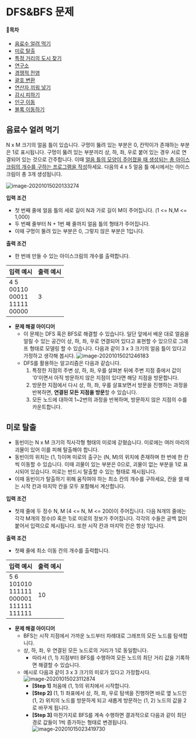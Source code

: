 # DFS&BFS 문제

#### 📝목차

- [음료수 얼려 먹기](#음료수-얼려-먹기)
- [미로 탈출](#미로-탈출)
- [특정 거리의 도시 찾기](#https://www.acmicpc.net/problem/18352)
- [연구소](#https://www.acmicpc.net/problem/14502)
- [경쟁적 전염](#https://www.acmicpc.net/problem/18405)
- [괄호 변환](#https://programmers.co.kr/learn/courses/30/lessons/60058)
- [연산자 끼워 넣기](#https://www.acmicpc.net/problem/14888)
- [감시 피하기](#https://www.acmicpc.net/problem/18428)
- [인구 이동](#https://www.acmicpc.net/problem/16234)
- [블록 이동하기](#https://programmers.co.kr/learn/courses/30/lessons/60063)



## 음료수 얼려 먹기

N x M 크기의 얼음 틀이 있습니다. 구멍이 뚫려 있는 부분은 0, 칸막이가 존재하는 부분은 1로 표시됩니다. 구멍이 뚫려 있는 부분끼리 상, 하, 좌, 우로 붙어 있는 경우 서로 연결되어 있는 것으로 간주합니다. 이때 <u>얼음 틀의 모양이 주어졌을 때 생성되는 총 아이스크림의 개수를 구하는 프로그램을 작성</u>하세요. 다음의 4 x 5 얼음 틀 예시에서는 아이스크림이 총 3개 생성됩니다.

![image-20201015020133274](C:\Users\ann\AppData\Roaming\Typora\typora-user-images\image-20201015020133274.png)

**입력 조건**

- 첫 번째 줄에 얼음 틀의 세로 길이 N과 가로 길이 M이 주어집니다. (1 <= N,M <= 1,000)
- 두 번째 줄부터 N + 1번 째 줄까지 얼음 틀의 형태가 주어집니다.
- 이때 구멍이 뚤려 있는 부분은 0, 그렇지 않은 부분은 1입니다.

**출력 조건**

- 한 번에 만들 수 있는 아이스크림의 개수를 출력합니다.

| 입력 예시                                       | 출력 예시 |
| ----------------------------------------------- | --------- |
| 4 5<br />00110<br />00011<br />11111<br />00000 | 3         |

- **문제 해결 아이디어**
  - 이 문제는 DFS 혹은 BFS로 해결할 수 있습니다. 일단 앞에서 배운 대로 얼음을 얼릴 수 있는 공간이 상, 하, 좌, 우로 연결되어 있다고 표현할 수 있으므로 그래프 형태로 모델링 할 수 있습니다. 다음과 같이 3 x 3 크기의 얼음 틀이 있다고 가정하고 생각해 봅시다.
    ![image-20201015021246183](C:\Users\ann\AppData\Roaming\Typora\typora-user-images\image-20201015021246183.png)
  - DFS를 활용하는 알고리즘은 다음과 같습니다.
    1. 특정한 지점의 주변 상, 하, 좌, 우를 살펴본 뒤에 주변 지점 중에서 값이 '0'이면서 아직 방문하지 않은 지점이 있다면 해당 지점을 방문합니다.
    2. 방문한 지점에서 다시 상, 하, 좌, 우를 살표보면서 방문을 진행하는 과정을 반복하면, **연결된 모든 지점을 방문**할 수 있습니다.
    3. 모든 노드에 대하여 1~2번의 과정을 반복하며, 방문하지 않은 지점의 수를 카운트합니다.

## 미로 탈출

- 동빈이는 N x M 크기의 직사각형 형태의 미로에 갇혔습니다. 미로에는 여러 마리의 괴물이 있어 이를 피해 탈출해야 합니다.
- 동빈이의 위치는 (1, 1)이며 미로의 출구는 (N, M)의 위치에 존재하며 한 번에 한 칸씩 이동할 수 있습니다. 이때 괴물이 있는 부분은 0으로, 괴물이 없는 부분을 1로 표시되어 있습니다. 미로는 반드시 탈출할 수 있는 형태로 제시됩니다.
- 이때 동빈이가 탈출하기 위해 움직여야 하는 최소 칸의 개수를 구하세요, 칸을 셀 때는 시작 칸과 마지막 칸을 모두 포함해서 계산합니다.

**입력 조건**

- 첫재 줄에 두 정수 N, M (4 <= N, M <= 200)이 주어집니다. 다음 N개의 줄에는 각각 M개의 정수(0 혹은 1)로 미로의 정보가 주어집니다. 각각의 수들은 공백 없이 붙어서 입력으로 제시됩니다. 또한 시작 칸과 마지막 칸은 항상 1입니다.

**출력 조건**

- 첫째 줄에 최소 이동 칸의 개수를 출력합니다.

| 입력 예시                                                    | 출력 예시 |
| ------------------------------------------------------------ | --------- |
| 5 6<br />101010<br />111111<br />000001<br />111111<br />111111 | 10        |

- **문제 해결 아이디어**
  - BFS는 시작 지점에서 가까운 노드부터 차례대로 그래프의 모든 노드를 탐색합니다.
  - 상, 하, 좌, 우 연결된 모든 노드로의 거리가 1로 동일합니다.
    - 따라서 (1, 1) 지점부터 BFS를 수행하여 모든 노드의 최단 거리 값을 기록하면 해결할 수 있습니다.
  - 예시로 다음과 같이 3 x 3 크기의 미로가 있다고 가정합시다.
    ![image-20201015023112874](C:\Users\ann\AppData\Roaming\Typora\typora-user-images\image-20201015023112874.png)
    - **[Step 1]** 처음에 (1, 1)의 위치에서 시작합니다.
    - **[Step 2]** (1, 1) 좌표에서 상, 하, 좌, 우로 탐색을 진행하면 바로 옆 노드인 (1, 2) 위치의 노드를 방문하게 되고 새롭게 방문하는 (1, 2) 노드의 값을 2로 바꾸게 됩니다.
    - **[Step 3]** 마찬가지로 BFS를 계속 수행하면 결과적으로 다음과 같이 최단 경로 값들이 1씩 증가하는 형태로 변경됩니다.  
      ![image-20201015023419730](C:\Users\ann\AppData\Roaming\Typora\typora-user-images\image-20201015023419730.png)